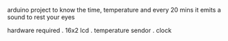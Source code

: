 arduino project to know the time, temperature and every 20 mins it emits a sound to rest your eyes

hardware required
. 16x2 lcd
. temperature sendor
. clock
